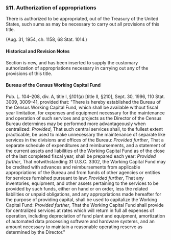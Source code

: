 ### §11. Authorization of appropriations ###

There is authorized to be appropriated, out of the Treasury of the United States, such sums as may be necessary to carry out all provisions of this title.

(Aug. 31, 1954, ch. 1158, 68 Stat. 1014.)

#### Historical and Revision Notes ####

Section is new, and has been inserted to supply the customary authorization of appropriations necessary in carrying out any of the provisions of this title.

#### Bureau of the Census Working Capital Fund ####

Pub. L. 104–208, div. A, title I, §101(a) [title II, §210], Sept. 30, 1996, 110 Stat. 3009, 3009–41, provided that: "There is hereby established the Bureau of the Census Working Capital Fund, which shall be available without fiscal year limitation, for expenses and equipment necessary for the maintenance and operation of such services and projects as the Director of the Census Bureau determines may be performed more advantageously when centralized: *Provided*, That such central services shall, to the fullest extent practicable, be used to make unnecessary the maintenance of separate like services in the divisions and offices of the Bureau: *Provided further*, That a separate schedule of expenditures and reimbursements, and a statement of the current assets and liabilities of the Working Capital Fund as of the close of the last completed fiscal year, shall be prepared each year: *Provided further*, That notwithstanding 31 U.S.C. 3302, the Working Capital Fund may be credited with advances and reimbursements from applicable appropriations of the Bureau and from funds of other agencies or entities for services furnished pursuant to law: *Provided further*, That any inventories, equipment, and other assets pertaining to the services to be provided by such funds, either on hand or on order, less the related liabilities or unpaid obligations, and any appropriations made hereafter for the purpose of providing capital, shall be used to capitalize the Working Capital Fund: *Provided further*, That the Working Capital Fund shall provide for centralized services at rates which will return in full all expenses of operation, including depreciation of fund plant and equipment, amortization of automated data processing software and hardware systems, and an amount necessary to maintain a reasonable operating reserve as determined by the Director."